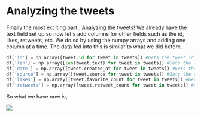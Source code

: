 <!--title={Analizing the tweets}-->

<!--badges={Web Development:30}-->

<h1>Analyzing the tweets</h1>
Finally the most exciting part...Analyzing the tweets! We already have the text field set up so now let's add columns for other fields such as the id, likes, retweets, etc. We do so by using the numpy arrays and adding one column at a time. The data fed into this is similar to what we did before.

```python
df['id'] = np.array([tweet.id for tweet in tweets]) #Gets the tweet id
df['len'] = np.array([len(tweet.text) for tweet in tweets]) #Gets the length of the text
df['date'] = np.array([tweet.created_at for tweet in tweets]) #Gets the tweet date
df['source'] = np.array([tweet.source for tweet in tweets]) #Gets the device on which the tweet was uploaded
df['likes'] = np.array([tweet.favorite_count for tweet in tweets]) #Gets the amount of likes
df['retweets'] = np.array([tweet.retweet_count for tweet in tweets]) #Gets the amount of retweets
```

So what we have now is,

<img src="https://i.postimg.cc/bJz9YXsF/Annotation-2020-01-09-221346.png">